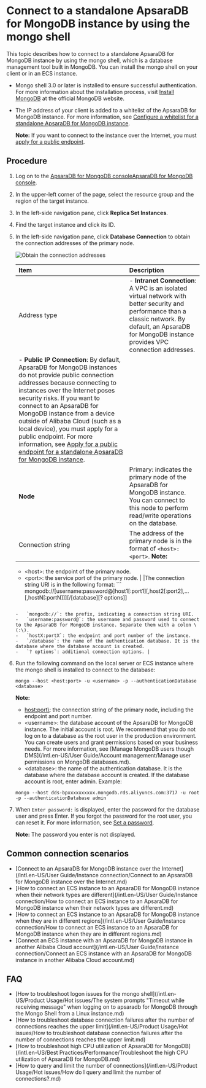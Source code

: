 # Connect to a standalone ApsaraDB for MongoDB instance by using the mongo shell

This topic describes how to connect to a standalone ApsaraDB for MongoDB instance by using the mongo shell, which is a database management tool built in MongoDB. You can install the mongo shell on your client or in an ECS instance.

-   Mongo shell 3.0 or later is installed to ensure successful authentication. For more information about the installation process, visit [Install MongoDB](https://docs.mongodb.com/v3.4/installation/) at the official MongoDB website.
-   The IP address of your client is added to a whitelist of the ApsaraDB for MongoDB instance. For more information, see [Configure a whitelist for a standalone ApsaraDB for MongoDB instance]().

    **Note:** If you want to connect to the instance over the Internet, you must [apply for a public endpoint]().


## Procedure

1.  Log on to the [ApsaraDB for MongoDB console](https://mongodb.console.aliyun.com/)[ApsaraDB for MongoDB console](https://partners-intl.console.aliyun.com/#/dds).

2.  In the upper-left corner of the page, select the resource group and the region of the target instance.

3.  In the left-side navigation pane, click **Replica Set Instances**.

4.  Find the target instance and click its ID.

5.  In the left-side navigation pane, click **Database Connection** to obtain the connection addresses of the primary node.

    ![Obtain the connection addresses](https://static-aliyun-doc.oss-accelerate.aliyuncs.com/assets/img/en-US/1851166951/p13741.png)

    |Item|Description|
    |:---|:----------|
    |Address type|    -   **Intranet Connection**: A VPC is an isolated virtual network with better security and performance than a classic network. By default, an ApsaraDB for MongoDB instance provides VPC connection addresses.
    -   **Public IP Connection**: By default, ApsaraDB for MongoDB instances do not provide public connection addresses because connecting to instances over the Internet poses security risks. If you want to connect to an ApsaraDB for MongoDB instance from a device outside of Alibaba Cloud \(such as a local device\), you must apply for a public endpoint. For more information, see [Apply for a public endpoint for a standalone ApsaraDB for MongoDB instance](). |
    |**Node**|Primary: indicates the primary node of the ApsaraDB for MongoDB instance. You can connect to this node to perform read/write operations on the database.|
    |Connection string|The address of the primary node is in the format of `<host>:<port>`. **Note:**

    -   <host\>: the endpoint of the primary node.
    -   <port\>: the service port of the primary node. |
    |The connection string URI is in the following format:     ```
mongodb://[username:password@]host1[:port1][,host2[:port2],...[,hostN[:portN]]][/[database][? options]]
    ```

    -   `mongodb://`: the prefix, indicating a connection string URI.
    -   `username:password@`: the username and password used to connect to the ApsaraDB for MongoDB instance. Separate them with a colon \(:\).
    -   `hostX:portX`: the endpoint and port number of the instance.
    -   `/database`: the name of the authentication database. It is the database where the database account is created.
    -   `? options`: additional connection options. |

6.  Run the following command on the local server or ECS instance where the mongo shell is installed to connect to the database:

    ```
    mongo --host <host:port> -u <username> -p --authenticationDatabase <database>
    ```

    **Note:**

    -   <host:port\>: the connection string of the primary node, including the endpoint and port number.
    -   <username\>: the database account of the ApsaraDB for MongoDB instance. The initial account is root. We recommend that you do not log on to a database as the root user in the production environment. You can create users and grant permissions based on your business needs. For more information, see [Manage MongoDB users though DMS](/intl.en-US/User Guide/Account management/Manage user permissions on MongoDB databases.md).
    -   <database\>: the name of the authentication database. It is the database where the database account is created. If the database account is root, enter admin.
    Example:

    ```
    mongo --host dds-bpxxxxxxxxxx.mongodb.rds.aliyuncs.com:3717 -u root -p --authenticationDatabase admin
    ```

7.  When `Enter password:` is displayed, enter the password for the database user and press Enter. If you forgot the password for the root user, you can reset it. For more information, see [Set a password]().

    **Note:** The password you enter is not displayed.


## Common connection scenarios

-   [Connect to an ApsaraDB for MongoDB instance over the Internet](/intl.en-US/User Guide/Instance connection/Connect to an ApsaraDB for MongoDB instance over the Internet.md)
-   [How to connect an ECS instance to an ApsaraDB for MongoDB instance when their network types are different](/intl.en-US/User Guide/Instance connection/How to connect an ECS instance to an ApsaraDB for MongoDB instance when their network types are different.md)
-   [How to connect an ECS instance to an ApsaraDB for MongoDB instance when they are in different regions](/intl.en-US/User Guide/Instance connection/How to connect an ECS instance to an ApsaraDB for MongoDB instance when they are in
         different regions.md)
-   [Connect an ECS instance with an ApsaraDB for MongoDB instance in another Alibaba Cloud account](/intl.en-US/User Guide/Instance connection/Connect an ECS instance with an ApsaraDB for MongoDB instance in another Alibaba Cloud
         account.md)

## FAQ

-   [How to troubleshoot logon issues for the mongo shell](/intl.en-US/Product Usage/Hot issues/The system prompts "Timeout while receiving message" when logging on to apsaradb for MongoDB through the Mongo Shell from a Linux instance.md)
-   [How to troubleshoot database connection failures after the number of connections reaches the upper limit](/intl.en-US/Product Usage/Hot issues/How to troubleshoot database connection failures after the number of connections reaches
         the upper limit.md)
-   [How to troubleshoot high CPU utilization of ApsaraDB for MongoDB](/intl.en-US/Best Practices/Performance/Troubleshoot the high CPU utilization of ApsaraDB for MongoDB.md)
-   [How to query and limit the number of connections](/intl.en-US/Product Usage/Hot issues/How do I query and limit the number of connections?.md)

